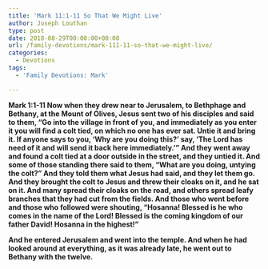 ```yaml
---
title: 'Mark 11:1-11 So That We Might Live'
author: Joseph Louthan
type: post
date: 2018-08-29T00:00:00+00:00
url: /family-devotions/mark-111-11-so-that-we-might-live/
categories:
  - Devotions
tags:
  - 'Family Devotions: Mark'

---
```


**Mark 1:1-11 Now when they drew near to Jerusalem, to Bethphage and Bethany, at the Mount of Olives, Jesus sent two of his disciples and said to them, “Go into the village in front of you, and immediately as you enter it you will find a colt tied, on which no one has ever sat. Untie it and bring it. If anyone says to you, ‘Why are you doing this?’ say, ‘The Lord has need of it and will send it back here immediately.’” And they went away and found a colt tied at a door outside in the street, and they untied it. And some of those standing there said to them, “What are you doing, untying the colt?” And they told them what Jesus had said, and they let them go. And they brought the colt to Jesus and threw their cloaks on it, and he sat on it. And many spread their cloaks on the road, and others spread leafy branches that they had cut from the fields. And those who went before and those who followed were shouting, “Hosanna! Blessed is he who comes in the name of the Lord! Blessed is the coming kingdom of our father David! Hosanna in the highest!”**

**And he entered Jerusalem and went into the temple. And when he had looked around at everything, as it was already late, he went out to Bethany with the twelve.**